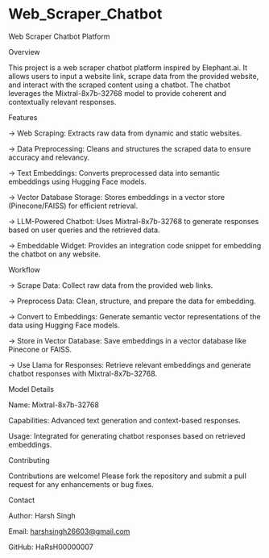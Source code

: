 # Web_Scraper_Chatbot

Web Scraper Chatbot Platform

Overview

This project is a web scraper chatbot platform inspired by Elephant.ai. It allows users to input a website link, scrape data from the provided website, and interact with the scraped content using a chatbot. The chatbot leverages the Mixtral-8x7b-32768 model to provide coherent and contextually relevant responses.

Features

-> Web Scraping: Extracts raw data from dynamic and static websites.

-> Data Preprocessing: Cleans and structures the scraped data to ensure accuracy and relevancy.

-> Text Embeddings: Converts preprocessed data into semantic embeddings using Hugging Face models.

-> Vector Database Storage: Stores embeddings in a vector store (Pinecone/FAISS) for efficient retrieval.

-> LLM-Powered Chatbot: Uses Mixtral-8x7b-32768 to generate responses based on user queries and the retrieved data.

-> Embeddable Widget: Provides an integration code snippet for embedding the chatbot on any website.

Workflow

-> Scrape Data: Collect raw data from the provided web links.

-> Preprocess Data: Clean, structure, and prepare the data for embedding.

-> Convert to Embeddings: Generate semantic vector representations of the data using Hugging Face models.

-> Store in Vector Database: Save embeddings in a vector database like Pinecone or FAISS.

-> Use Llama for Responses: Retrieve relevant embeddings and generate chatbot responses with Mixtral-8x7b-32768.


Model Details

Name: Mixtral-8x7b-32768

Capabilities: Advanced text generation and context-based responses.

Usage: Integrated for generating chatbot responses based on retrieved embeddings.

Contributing

Contributions are welcome! Please fork the repository and submit a pull request for any enhancements or bug fixes.

Contact

Author: Harsh Singh

Email: harshsingh26603@gmail.com

GitHub: HaRsH00000007

